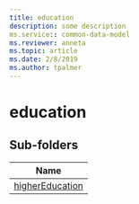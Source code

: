```yaml
---
title: education
description: some description
ms.service:: common-data-model
ms.reviewer: anneta
ms.topic: article
ms.date: 2/8/2019
ms.author: tpalmer
---
```


# education

## Sub-folders

|Name|
|---|
|[higherEducation](higherEducation/overview.md)|



